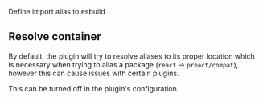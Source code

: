 Define import alias to esbuild

## Resolve container

By default, the plugin will try to resolve aliases to its proper location which
is necessary when trying to alias a package (`react` -> `preact/compat`),
however this can cause issues with certain plugins.

This can be turned off in the plugin's configuration.
